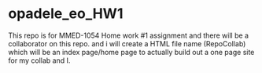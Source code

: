 # opadele_eo_HW1
This repo is for MMED-1054 Home work #1 assignment and there will be a collaborator on this repo. 
and i will create a HTML file name (RepoCollab) which will be an index page/home page to actually build out a one page site for my collab and I.
